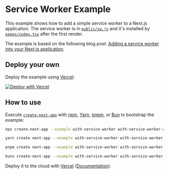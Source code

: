 # Service Worker Example

This example shows how to add a simple service worker to a Next.js application. The service worker is in [`public/sw.js`](public/sw.js) and it's installed by [`pages/index.tsx`](pages/index.tsx) after the first render.

The example is based on the following blog post: [Adding a service worker into your Next.js application](https://dev.to/josedonato/adding-a-service-worker-into-your-next-js-application-1dib).

## Deploy your own

Deploy the example using [Vercel](https://vercel.com?utm_source=github&utm_medium=readme&utm_campaign=next-example):

[![Deploy with Vercel](https://vercel.com/button)](https://vercel.com/new/clone?repository-url=https://github.com/vercel/next.js/tree/canary/examples/with-service-worker&project-name=with-service-worker&repository-name=with-service-worker)

## How to use

Execute [`create-next-app`](https://github.com/vercel/next.js/tree/canary/packages/create-next-app) with [npm](https://docs.npmjs.com/cli/init), [Yarn](https://yarnpkg.com/lang/en/docs/cli/create/), [pnpm](https://pnpm.io), or [Bun](https://bun.sh/docs/cli/bunx) to bootstrap the example:

```bash
npx create-next-app --example with-service-worker with-service-worker-app
```

```bash
yarn create next-app --example with-service-worker with-service-worker-app
```

```bash
pnpm create next-app --example with-service-worker with-service-worker-app
```

```bash
bunx create-next-app --example with-service-worker with-service-worker-app
```

Deploy it to the cloud with [Vercel](https://vercel.com/new?utm_source=github&utm_medium=readme&utm_campaign=next-example) ([Documentation](https://nextjs.org/docs/deployment)).

